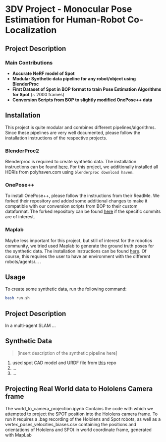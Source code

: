 # 3DV Project - Monocular Pose Estimation for Human-Robot Co-Localization

## Project Description

### Main Contributions
- **Accurate NeRF model of Spot**
- **Modular Synthetic data pipeline for any robot/object using BlenderProc**
- **First Dataset of Spot in BOP format to train Pose Estimation Algorithms for Spot** (~ 2000 frames)
- **Conversion Scripts from BOP to slightly modified OnePose++ data**


## Installation
This project is quite modular and combines different pipelines/algorithms. Since these pipelines are very well documented, please follow the installation instructions of the respective projects.


### BlenderProc2
Blenderproc is required to create synthetic data. The installation instructions can be found [here](https://dlr-rm.github.io/BlenderProc/).
For this project, we additionally installed all HDRIs from polyhaven.com using `blenderproc download haven`.

### OnePose++
To install OnePose++, please follow the instructions from their ReadMe. We forked their repository and added some additional changes to make it compatible with our conversion scripts from BOP to their custom dataformat. The forked repository can be found [here](https://github.com/Maemaemaeko/OnePose_Plus_Plus_Spot) if the specific commits are of interest.


### Maplab
Maybe less important for this project, but still of interest for the robotics community, we tried used Maplab to generate the ground truth poses for the synthetic data. The installation instructions can be found [here](https://maplab.asl.ethz.ch/docs/master/index.html). Of course, this requires the user to have an environment with the different robots/agents/... . 


## Usage
To create some synthetic data, run the following command:
```bash
bash run.sh
```



## Project Description
In a multi-agent SLAM ... 


## Synthetic Data
> [insert description of the synthetic pipeline here]


1. used spot CAD model and URDF file from [this](https://github.com/chvmp/spot_ros/tree/gazebo/spot_description) repo
2. ...
3. ...

## Projecting Real World data to Hololens Camera frame
The world_to_camera_projection.ipynb Contains the code with which we attempted to project the SPOT position into the Hololens camera frame. To run it requires a .bag recording of the Hololens and Spot robots, as well as a vertex_poses_velocities_biases.csv containing the positions and orientations of Hololens and SPOt in world coordinate frame, generated with MapLab
